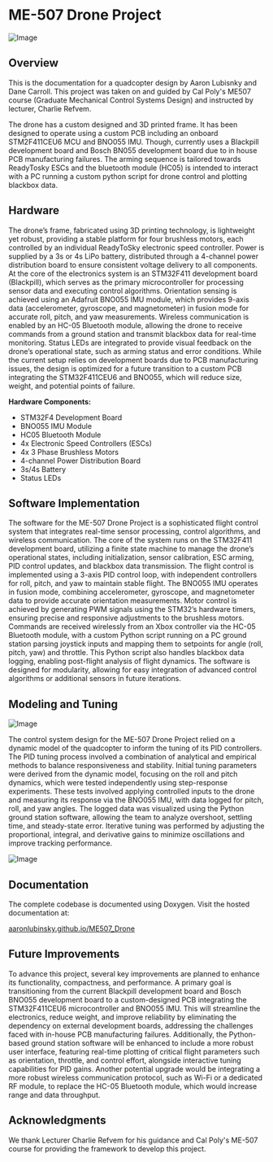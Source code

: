 # ME-507 Drone Project

![Image](https://github.com/user-attachments/assets/0bce00c2-0306-40a0-9c8e-9f046839d04f)

## Overview
This is the documentation for a quadcopter design by Aaron Lubisnky and Dane Carroll. This project was taken on and guided by Cal Poly's ME507 course (Graduate Mechanical Control Systems Design) and instructed by lecturer, Charlie Refvem.

The drone has a custom designed and 3D printed frame. It has been designed to operate using a custom PCB including an onboard STM2F411CEU6 MCU and BNO055 IMU. Though, currently uses a Blackpill development board and Bosch BN055 development board due to in house PCB manufacturing failures. The arming sequence is tailored towards ReadyTosky ESCs and the bluetooth module (HC05) is intended to interact with a PC running a custom python script for drone control and plotting blackbox data.

## Hardware
The drone’s frame, fabricated using 3D printing technology, is lightweight yet robust, providing a stable platform for four brushless motors, each controlled by an individual ReadyToSky electronic speed controller. Power is supplied by a 3s or 4s LiPo battery, distributed through a 4-channel power distribution board to ensure consistent voltage delivery to all components. At the core of the electronics system is an STM32F411 development board (Blackpill), which serves as the primary microcontroller for processing sensor data and executing control algorithms. Orientation sensing is achieved using an Adafruit BNO055 IMU module, which provides 9-axis data (accelerometer, gyroscope, and magnetometer) in fusion mode for accurate roll, pitch, and yaw measurements. Wireless communication is enabled by an HC-05 Bluetooth module, allowing the drone to receive commands from a ground station and transmit blackbox data for real-time monitoring. Status LEDs are integrated to provide visual feedback on the drone’s operational state, such as arming status and error conditions. While the current setup relies on development boards due to PCB manufacturing issues, the design is optimized for a future transition to a custom PCB integrating the STM32F411CEU6 and BNO055, which will reduce size, weight, and potential points of failure.

**Hardware Components:**
- STM32F4 Development Board
- BNO055 IMU Module
- HC05 Bluetooth Module
- 4x Electronic Speed Controllers (ESCs)
- 4x 3 Phase Brushless Motors
- 4-channel Power Distribution Board
- 3s/4s Battery
- Status LEDs

## Software Implementation
The software for the ME-507 Drone Project is a sophisticated flight control system that integrates real-time sensor processing, control algorithms, and wireless communication. The core of the system runs on the STM32F411 development board, utilizing a finite state machine to manage the drone’s operational states, including initialization, sensor calibration, ESC arming, PID control updates, and blackbox data transmission. The flight control is implemented using a 3-axis PID control loop, with independent controllers for roll, pitch, and yaw to maintain stable flight. The BNO055 IMU operates in fusion mode, combining accelerometer, gyroscope, and magnetometer data to provide accurate orientation measurements. Motor control is achieved by generating PWM signals using the STM32’s hardware timers, ensuring precise and responsive adjustments to the brushless motors. Commands are received wirelessly from an Xbox controller via the HC-05 Bluetooth module, with a custom Python script running on a PC ground station parsing joystick inputs and mapping them to setpoints for angle (roll, pitch, yaw) and throttle. This Python script also handles blackbox data logging, enabling post-flight analysis of flight dynamics. The software is designed for modularity, allowing for easy integration of advanced control algorithms or additional sensors in future iterations. 

## Modeling and Tuning
![Image](https://github.com/user-attachments/assets/658c8ed7-c9fe-4352-9392-acb05f88b5b2)

The control system design for the ME-507 Drone Project relied on a dynamic model of the quadcopter to inform the tuning of its PID controllers. The PID tuning process involved a combination of analytical and empirical methods to balance responsiveness and stability. Initial tuning parameters were derived from the dynamic model, focusing on the roll and pitch dynamics, which were tested independently using step-response experiments. These tests involved applying controlled inputs to the drone and measuring its response via the BNO055 IMU, with data logged for pitch, roll, and yaw angles. The logged data was visualized using the Python ground station software, allowing the team to analyze overshoot, settling time, and steady-state error. Iterative tuning was performed by adjusting the proportional, integral, and derivative gains to minimize oscillations and improve tracking performance. 

![Image](https://github.com/user-attachments/assets/787cf0c6-adaf-4d6b-9fd1-31b2936815f2)

## Documentation
The complete codebase is documented using Doxygen. Visit the hosted documentation at:

[aaronlubinsky.github.io/ME507_Drone](https://aaronlubinsky.github.io/ME507_Drone/html/index.html)

## Future Improvements
To advance this project, several key improvements are planned to enhance its functionality, compactness, and performance. A primary goal is transitioning from the current Blackpill development board and Bosch BNO055 development board to a custom-designed PCB integrating the STM32F411CEU6 microcontroller and BNO055 IMU. This will streamline the electronics, reduce weight, and improve reliability by eliminating the dependency on external development boards, addressing the challenges faced with in-house PCB manufacturing failures. Additionally, the Python-based ground station software will be enhanced to include a more robust user interface, featuring real-time plotting of critical flight parameters such as orientation, throttle, and control effort, alongside interactive tuning capabilities for PID gains. Another potential upgrade would be integrating a more robust wireless communication protocol, such as Wi-Fi or a dedicated RF module, to replace the HC-05 Bluetooth module, which would increase range and data throughput.

## Acknowledgments
We thank Lecturer Charlie Refvem for his guidance and Cal Poly's ME-507 course for providing the framework to develop this project.
